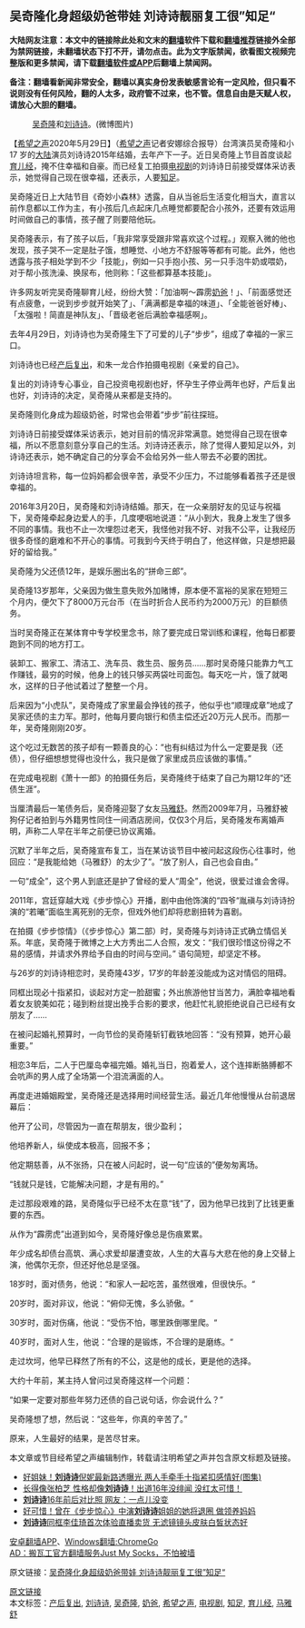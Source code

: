  <h2>吴奇隆化身超级奶爸带娃 刘诗诗靓丽复工很”知足“</h2> <p class="notice"><b>大陆网友注意：本文中的链接除此处和文末的<a href="https://github.com/bannedbook/fanqiang" >翻墙</a>软件下载和<a href="https://github.com/killgcd/justmysocks/blob/master/README.md">翻墙推荐</a>链接外全部为禁网链接，未翻墙状态下打不开，请勿点击。此为文字版禁闻，欲看图文视频完整版和更多禁闻，请下载<a href="https://github.com/bannedbook/fanqiang">翻墙软件或APP</a>后翻墙上禁闻网。</p><p>备注：翻墙看新闻非常安全，翻墙以真实身份发表敏感言论有一定风险，但只看不说则没有任何风险，翻的人太多，政府管不过来，也不管。信息自由是天赋人权，请放心大胆的翻墙。</b></p>  <div class="entry"> <figure><figcaption><a href="https://www.bannedbook.org/bnews/tag/%e5%90%b4%e5%a5%87%e9%9a%86/" class="st_tag internal_tag" rel="tag" title="标签 吴奇隆 下的日志">吴奇隆</a>和<a href="https://www.bannedbook.org/bnews/tag/%e5%88%98%e8%af%97%e8%af%97/" class="st_tag internal_tag" rel="tag" title="标签 刘诗诗 下的日志">刘诗诗</a>。(微博图片)</figcaption></figure> <p>【<span class='wp_keywordlink_affiliate'><a href="https://www.soundofhope.org" title="希望之声" target="_blank">希望之声</a></span>2020年5月29日】（<a href="https://www.bannedbook.org/bnews/tag/%e5%b8%8c%e6%9c%9b%e4%b9%8b%e5%a3%b0/" class="st_tag internal_tag" rel="tag" title="标签 希望之声 下的日志">希望之声</a>记者安娜综合报导）台湾演员吴奇隆和小17 岁的<span class='wp_keywordlink_affiliate'><a href="https://www.bannedbook.org/" title="大陆" target="_blank">大陆</a></span>演员刘诗诗2015年结婚，去年产下一子。近日吴奇隆上节目首度谈起<a href="https://www.bannedbook.org/bnews/tag/%E8%82%B2%E5%84%BF%E7%BB%8F/" class="st_tag internal_tag" rel="tag" title="标签 育儿经 下的日志">育儿经</a>，掩不住幸福和自豪。而已经复工拍摄<a href="https://www.bannedbook.org/bnews/tag/%E7%94%B5%E8%A7%86%E5%89%A7/" class="st_tag internal_tag" rel="tag" title="标签 电视剧 下的日志">电视剧</a>的刘诗诗日前接受媒体采访表示，她觉得自己现在很幸福，还表示，人要<a href="https://www.bannedbook.org/bnews/tag/%E7%9F%A5%E8%B6%B3/" class="st_tag internal_tag" rel="tag" title="标签 知足 下的日志">知足</a>。</p> <p>吴奇隆近日上大陆节目《奇妙小森林》透露，自从当爸后生活变化相当大，直言以前作息都以工作为主，有小孩后几点起床几点睡觉都要配合小孩外，还要有效运用时间做自己的事情，孩子醒了则要陪他玩。</p> <p>吴奇隆表示，有了孩子以后，「我非常享受跟非常喜欢这个过程。」观察入微的他也发现，孩子哭不一定是肚子饿，想睡觉、小地方不舒服等等都有可能。此外，他也透露与孩子相处学到不少「技能」，例如一只手抱小孩、另一只手泡牛奶或喂奶，对于帮小孩洗澡、换尿布，他则称：「这些都算基本技能」。</p> <p>许多网友听完吴奇隆聊育儿经，纷纷大赞：「加油啊～霹雳<a href="https://www.bannedbook.org/bnews/tag/%E5%A5%B6%E7%88%B8/" class="st_tag internal_tag" rel="tag" title="标签 奶爸 下的日志">奶爸</a>！」、「前面感觉还有点疲惫，一说到步步就开始笑了」、「满满都是幸福的味道」、「全能爸爸好棒」、「太强啦！简直是神队友」、「晋级老爸后满脸幸福感啊」。</p> <p>去年4月29日，刘诗诗也为吴奇隆生下了可爱的儿子“步步”，组成了幸福的一家三口。</p> <p>刘诗诗也已经<a href="https://www.bannedbook.org/bnews/tag/%E4%BA%A7%E5%90%8E%E5%A4%8D%E5%87%BA/" class="st_tag internal_tag" rel="tag" title="标签 产后复出 下的日志">产后复出</a>，和朱一龙合作拍摄电视剧《亲爱的自己》。</p> <p>复出的刘诗诗专心事业，自己投资电视剧也好，怀孕生子停业两年也好，产后复出也好，刘诗诗的决定，吴奇隆从来都是支持的。</p> <p>吴奇隆则化身成为超级奶爸，时常也会带着“步步”前往探班。</p> <p>刘诗诗日前接受媒体采访表示，她对目前的情况非常满意。她觉得自己现在很幸福，所以不愿意刻意分享自己的生活。刘诗诗还表示，除了觉得人要知足以外，刘诗诗还表示，她不确定自己的分享会不会给另外一些人带去不必要的困扰。</p> <p>刘诗诗坦言称，每一位妈妈都会很辛苦，承受不少压力，不过能够看着孩子还是很幸福的。 </p> <p>2016年3月20日，吴奇隆和刘诗诗结婚。那天，在一众亲朋好友的见证与祝福下，吴奇隆牵起身边爱人的手，几度哽咽地说道：“从小到大，我身上发生了很多不同的事情。我也不止一次埋怨过老天，我怪他对我不好、对我不公平，让我经历很多奇怪的磨难和不开心的事情。可我到今天终于明白了，他这样做，只是想把最好的留给我。”</p>  <p>吴奇隆为父还债12年，是娱乐圈出名的“拼命三郎”。</p> <p>吴奇隆13岁那年，父亲因为做生意失败外加赌博，原本便不富裕的吴家在短短三个月内，便欠下了8000万元台币（在当时折合人民币约为2000万元）的巨额债务。</p> <p>当时吴奇隆正在某体育中专学校里念书，除了要完成日常训练和课程，他每日都要跑到不同的地方打工。</p> <p>装卸工、搬家工、清洁工、洗车员、救生员、服务员……那时吴奇隆只能靠力气工作赚钱，最穷的时候，他身上的钱只够买两袋吐司面包。每天吃一片，饿了就喝水，这样的日子他试着过了整整一个月。</p> <p>后来因为“小虎队”，吴奇隆成了家里最会挣钱的孩子，他似乎也“顺理成章”地成了吴家还债的主力军。那时，他每月要向银行和债主偿还近20万元人民币。而那一年，吴奇隆刚刚20岁。</p> <p>这个吃过无数苦的孩子却有一颗善良的心：“也有纠结过为什么一定要是我（还债），但仔细想想觉得也没什么，我只是做了家里成员应该做的事情。”</p> <p>在完成电视剧《萧十一郎》的拍摄任务后，吴奇隆终于结束了自己为期12年的“还债生涯”。</p> <p>当厘清最后一笔债务后，吴奇隆迎娶了女友<a href="https://www.bannedbook.org/bnews/tag/%e9%a9%ac%e9%9b%85%e8%88%92/" class="st_tag internal_tag" rel="tag" title="标签 马雅舒 下的日志">马雅舒</a>。然而2009年7月，马雅舒被狗仔记者拍到与外籍男性同住一间酒店房间，仅仅3个月后，吴奇隆发布离婚声明，声称二人早在半年之前便已协议离婚。</p> <p>沉默了半年之后，吴奇隆宣布复工，当在某访谈节目中被问起这段伤心往事时，他回应：“是我能给她（马雅舒）的太少了”。“放了别人，自己也会自由。”</p> <p>一句“成全”，这个男人到底还是护了曾经的爱人“周全”，他说，很爱过谁会舍得。</p> <p>2011年，宫廷穿越大戏《步步惊心》开播，剧中由他饰演的“四爷“胤禛与刘诗诗扮演的“若曦”面临生离死别的无奈，但戏外他们却将悲剧扭转为喜剧。</p>  <p>在拍摄《步步惊情》（《步步惊心》第二部）时，吴奇隆与刘诗诗正式确立情侣关系。年底，吴奇隆于微博之上大方秀出二人合照，发文：“我们很珍惜这份得之不易的感情，并请求外界给予自由的时间与空间。” 语句简短，却坚定不移。</p> <p>与26岁的刘诗诗相恋时，吴奇隆43岁，17岁的年龄差没能成为这对情侣的阻碍。</p> <p>同框出现必十指紧扣，谈起对方定一脸甜蜜；外出旅游他甘当苦力，满脸幸福地看着女友貌美如花；碰到粉丝提出挽手合影的要求，他赶忙礼貌拒绝说自己已经有女朋友了……</p> <p>在被问起婚礼预算时，一向节俭的吴奇隆斩钉截铁地回答：“没有预算，她开心最重要。”</p> <p>相恋3年后，二人于巴厘岛幸福完婚。婚礼当日，抱着爱人，这个连摔断胳膊都不会吭声的男人成了全场第一个泪流满面的人。</p> <p>再度走进婚姻殿堂，吴奇隆还是选择用时间经营生活。最近几年他慢慢从台前退居幕后：</p> <p>他开了公司，尽管因为一直在帮朋友，很少盈利；</p> <p>他培养新人，纵使成本极高，回报不多；</p> <p>他定期慈善，从不张扬，只在被人问起时，说一句“应该的”便匆匆离场。</p> <p>“钱就只是钱，它能解决问题，才是有用的。”</p> <p>走过那段艰难的路，吴奇隆似乎已经不太在意“钱”了，因为他早已找到了比钱更重要的东西。</p>  <p>从作为“霹雳虎”出道到如今，吴奇隆好像总是伤痕累累。</p> <p>年少成名却债台高筑、满心求爱却屡遭变故，人生的大喜与大悲在他的身上交替上演，他偶尔无奈，但还好他总是坚强。</p> <p>18岁时，面对债务，他说：“和家人一起吃苦，虽然很难，但很快乐。“</p> <p>20岁时，面对非议，他说：“俯仰无愧，多么骄傲。“</p> <p>30岁时，面对伤痛，他说：“受伤不怕，哪里跌倒哪里爬。“</p> <p>40岁时，面对人生，他说：“合理的是锻炼，不合理的是磨练。“</p> <p>走过坎坷，他早已释然了所有的不公，这是他的成长，更是他的选择。</p> <p>大约十年前，某主持人曾问过吴奇隆这样一个问题：</p> <p>“如果一定要对那些年努力还债的自己说句话，你会说什么？”</p> <p>吴奇隆想了想，然后说：“这些年，你真的辛苦了。”</p> <p>原来，人生最好的结果，是苦尽甘来。</p>  <p>本文章或节目经希望之声编辑制作，转载请注明希望之声并包含原文标题及链接。</p> <ul class='op-related-articles' title='相关阅读'> <li><a href='https://www.bannedbook.org/bnews/yule/20200524/1333426.html' target='_blank'>好姐妹！<b>刘诗诗</b>倪妮最新路透曝光 两人手牵手十指紧扣感情好(图集)</a></li> <li><a href='https://www.bannedbook.org/bnews/yule/20200422/1316892.html' target='_blank'>长得像张柏芝 性格却像<b>刘诗诗</b>！出道16年没绯闻 没红太可惜！</a></li> <li><a href='https://www.bannedbook.org/bnews/yule/20200420/1315643.html' target='_blank'><b>刘诗诗</b>16年前后对比照 网友：一点儿没变</a></li> <li><a href='https://www.bannedbook.org/bnews/yule/20200419/1315104.html' target='_blank'>好可惜！曾在《步步惊心》中演<b>刘诗诗</b>姐姐的她将退圈 做领养妈妈</a></li> <li><a href='https://www.bannedbook.org/bnews/yule/20200418/1315063.html' target='_blank'><b>刘诗诗</b>同框李佳琦首次体验直播卖货 无滤镜镜头皮肤白皙状态好</a></li> </ul> <div class="texttj"> <a href="https://github.com/bannedbook/fanqiang/wiki/%E7%A6%81%E9%97%BB%E7%BD%91%E5%AE%89%E5%8D%93%E7%BF%BB%E5%A2%99%E6%96%B0%E9%97%BBAPP" target="_blank">安卓翻墙APP</a>、<a href="https://github.com/bannedbook/fanqiang/wiki/Chrome%E4%B8%80%E9%94%AE%E7%BF%BB%E5%A2%99%E5%8C%85" target="_blank">Windows翻墙:ChromeGo</a><br/> <a href="https://github.com/killgcd/justmysocks/blob/master/README.md" target="_blank">AD：搬瓦工官方翻墙服务Just My Socks，不怕被墙</a> </div><p>原文链接：<a class="src_link"  href="https://m.soundofhope.org/post/384412" target="_blank">吴奇隆化身超级奶爸带娃 刘诗诗靓丽复工很”知足“</a></p><a name='sharetosocial'></a>         <div><a href='https://www.bannedbook.org/bnews/comments/20200529/1336414.html'>原文链接</a></div>  </div><!--END ENTRY--> <div class="postfooter"> <div>本文标签：<a href="https://www.bannedbook.org/bnews/tag/%E4%BA%A7%E5%90%8E%E5%A4%8D%E5%87%BA/" rel="tag">产后复出</a>, <a href="https://www.bannedbook.org/bnews/tag/%e5%88%98%e8%af%97%e8%af%97/" rel="tag">刘诗诗</a>, <a href="https://www.bannedbook.org/bnews/tag/%e5%90%b4%e5%a5%87%e9%9a%86/" rel="tag">吴奇隆</a>, <a href="https://www.bannedbook.org/bnews/tag/%E5%A5%B6%E7%88%B8/" rel="tag">奶爸</a>, <a href="https://www.bannedbook.org/bnews/tag/%e5%b8%8c%e6%9c%9b%e4%b9%8b%e5%a3%b0/" rel="tag">希望之声</a>, <a href="https://www.bannedbook.org/bnews/tag/%E7%94%B5%E8%A7%86%E5%89%A7/" rel="tag">电视剧</a>, <a href="https://www.bannedbook.org/bnews/tag/%E7%9F%A5%E8%B6%B3/" rel="tag">知足</a>, <a href="https://www.bannedbook.org/bnews/tag/%E8%82%B2%E5%84%BF%E7%BB%8F/" rel="tag">育儿经</a>, <a href="https://www.bannedbook.org/bnews/tag/%e9%a9%ac%e9%9b%85%e8%88%92/" rel="tag">马雅舒</a></div>  </div><!--END POSTFOOTER--> 